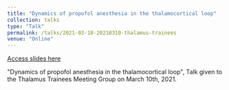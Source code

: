 ```yaml
---
title: "Dynamics of propofol anesthesia in the thalamocortical loop"
collection: talks
type: "Talk"
permalink: /talks/2021-03-10-20210310-thalamus-trainees
venue: "Online"
---
```


[Access slides here](/files/talks/20210310-thalamus-trainees.pdf)

&quot;Dynamics of propofol anesthesia in the thalamocortical loop&quot;, Talk given to the Thalamus Trainees Meeting Group on March 10th, 2021.

